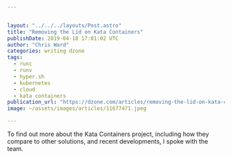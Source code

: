 ```yaml
---


layout: "../../../layouts/Post.astro"
title: "Removing the Lid on Kata Containers"
publishDate: 2019-04-18 17:01:02 UTC
author: "Chris Ward"
categories: writing dzone
tags:
  - runc
  - runv
  - hyper.sh
  - kubernetes
  - cloud
  - kata containers
publication_url: "https://dzone.com/articles/removing-the-lid-on-kata-containers"
image: ~/assets/images/articles/11677471.jpeg

---
```

To find out more about the Kata Containers project, including how they compare to other solutions, and recent developments, I spoke with the team.

